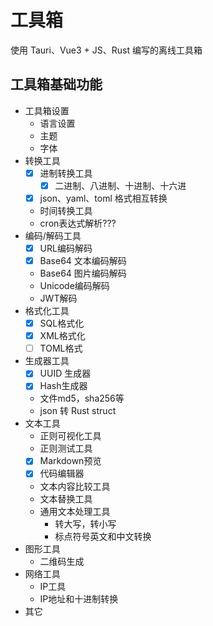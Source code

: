 # 工具箱

使用 Tauri、Vue3 + JS、Rust 编写的离线工具箱

## 工具箱基础功能

- 工具箱设置
  - 语言设置
  - 主题
  - 字体
- 转换工具
  - [x] 进制转换工具
    - [x] 二进制、八进制、十进制、十六进
  - [x] json、yaml、toml 格式相互转换
  - 时间转换工具
  - cron表达式解析???
- 编码/解码工具
  - [x] URL编码解码
  - [x] Base64 文本编码解码
  - Base64 图片编码解码
  - Unicode编码解码
  - JWT解码
- 格式化工具
  - [x] SQL格式化
  - [x] XML格式化
  - [ ] TOML格式
- 生成器工具
  - [x] UUID 生成器
  - [x] Hash生成器
  - 文件md5，sha256等
  - json 转 Rust struct
- 文本工具
  - 正则可视化工具
  - 正则测试工具
  - [x] Markdown预览
  - [x] 代码编辑器
  - 文本内容比较工具
  - 文本替换工具
  - 通用文本处理工具
    - 转大写，转小写
    - 标点符号英文和中文转换
- 图形工具
  - 二维码生成
- 网络工具
  - IP工具
  - IP地址和十进制转换
- 其它
